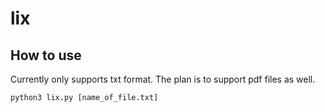 # lix

## How to use
Currently only supports txt format. The plan is to support pdf files as well.

`python3 lix.py [name_of_file.txt]`